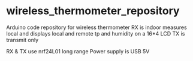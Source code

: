 # wireless_thermometer_repository
Arduino code repository for wireless thermometer
RX is indoor measures local and displays local and remote tp and humidity on a 16*4 LCD
TX is transmit only

RX & TX use nrf24L01 long range
Power supply is USB 5V


